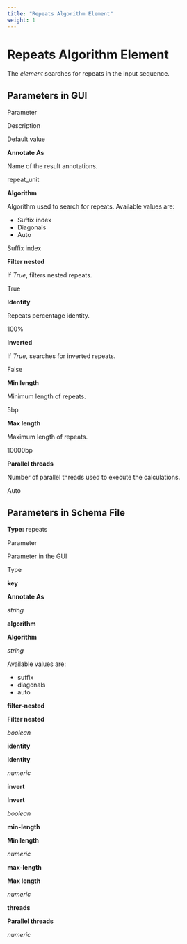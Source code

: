 ```yaml
---
title: "Repeats Algorithm Element"
weight: 1
---
```



# Repeats Algorithm Element

The _element_ searches for repeats in the input sequence.

Parameters in GUI
-----------------

Parameter

Description

Default value

**Annotate As**

Name of the result annotations.

repeat\_unit

**Algorithm**

Algorithm used to search for repeats. Available values are:

*   Suffix index
*   Diagonals
*   Auto

Suffix index

**Filter nested**

If _True_, filters nested repeats.

True

**Identity**

Repeats percentage identity.

100%

**Inverted**

If _True_, searches for inverted repeats.

False

**Min length**

Minimum length of repeats.

5bp

**Max length**

Maximum length of repeats.

10000bp

**Parallel threads**

Number of parallel threads used to execute the calculations.

Auto

Parameters in Schema File
-------------------------

**Type:** repeats

Parameter

Parameter in the GUI

Type

**key**

**Annotate As**

_string_

**algorithm**

**Algorithm**

_string_

Available values are:

*   suffix
*   diagonals
*   auto

**filter-nested**

**Filter nested**

_boolean_

**identity**

**Identity**

_numeric_

**invert**

**Invert**

_boolean_

**min-length**

**Min length**

_numeric_

**max-length**

**Max length**

_numeric_

**threads**

**Parallel threads**

_numeric_

